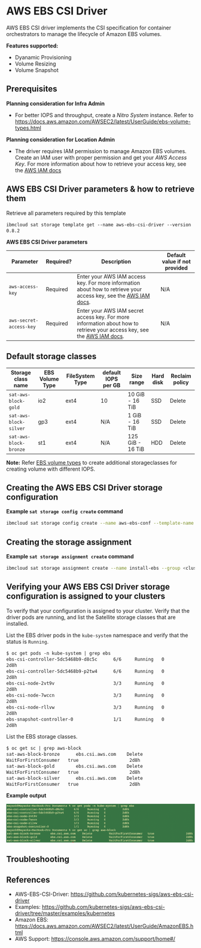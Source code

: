 # AWS EBS CSI Driver

AWS EBS CSI driver implements the CSI specification for container orchestrators to manage the lifecycle of Amazon EBS volumes.

**Features supported:**
- Dyanamic Provisioning
- Volume Resizing
- Volume Snapshot 

## Prerequisites
**Planning consideration for Infra Admin**
-  For better IOPS and throughput, create a *Nitro System* instance. Refer to 
https://docs.aws.amazon.com/AWSEC2/latest/UserGuide/ebs-volume-types.html

**Planning consideration for Location Admin**
- The driver requires IAM permission to manage Amazon EBS volumes. Create an IAM user with proper permission and get your *AWS Access Key*. For more information about how to retrieve your access key, see the [AWS IAM docs](https://docs.aws.amazon.com/IAM/latest/UserGuide/id_credentials_access-keys.html)


## AWS EBS CSI Driver parameters & how to retrieve them

Retrieve all parameters required by this template
```
ibmcloud sat storage template get --name aws-ebs-csi-driver --version 0.8.2
```

**AWS EBS CSI Driver parameters**

| Parameter | Required? | Description | Default value if not provided |
| --- | --- | --- | --- |
| `aws-access-key` | Required | Enter your AWS IAM access key. For more information about how to retrieve your access key, see the [AWS IAM docs](https://docs.aws.amazon.com/IAM/latest/UserGuide/id_credentials_access-keys.html). | N/A |
| `aws-secret-access-key` | Required | Enter your AWS IAM secret access key. For more information about how to retrieve your access key, see the [AWS IAM docs](https://docs.aws.amazon.com/IAM/latest/UserGuide/id_credentials_access-keys.html). | N/A | |


## Default storage classes

| Storage class name | EBS Volume Type | FileSystem Type | default IOPS per GB | Size range | Hard disk | Reclaim policy |
| --- | --- | --- | --- | --- | --- | --- |
| `sat-aws-block-gold` | io2 | ext4 | 10 | 10 GiB - 16 TiB | SSD | Delete | 
| `sat-aws-block-silver` | gp3 | ext4 | N/A | 1 GiB - 16 TiB | SSD | Delete | 
| `sat-aws-block-bronze` | st1 | ext4 | N/A | 125 GiB - 16 TiB | HDD | Delete | 


**Note:** Refer [EBS volume types](https://docs.aws.amazon.com/AWSEC2/latest/UserGuide/ebs-volume-types.html) to create additional storageclasses for creating volume with different IOPS.

## Creating the AWS EBS CSI Driver storage configuration

**Example `sat storage config create` command**

```sh
ibmcloud sat storage config create --name aws-ebs-conf --template-name aws-ebs-csi-driver --template-version 0.8.2 -p "aws-access-key=<access-key-without-base64-encoding>" -p "aws-secret-access-key=<secret-access-key-without-base64-encoding>"
```

## Creating the storage assignment

**Example `sat storage assignment create` command**

```sh
ibmcloud sat storage assignment create --name install-ebs --group <cluster-group> --config aws-ebs-conf
```

## Verifying your AWS EBS CSI Driver storage configuration is assigned to your clusters

To verify that your configuration is assigned to your cluster. Verify that the driver pods are running, and list the Satellite storage classes that are installed.

List the EBS driver pods in the `kube-system` namespace and verify that the status is `Running`.

```
$ oc get pods -n kube-system | grep ebs    
ebs-csi-controller-5dc5468b9-d8c5c      6/6     Running   0          2d8h
ebs-csi-controller-5dc5468b9-p2tw4      6/6     Running   0          2d8h
ebs-csi-node-2vt9v                      3/3     Running   0          2d8h
ebs-csi-node-7wccn                      3/3     Running   0          2d8h
ebs-csi-node-rllvw                      3/3     Running   0          2d8h
ebs-snapshot-controller-0               1/1     Running   0          2d8h
```

List the EBS storage classes.

```
$ oc get sc | grep aws-block               
sat-aws-block-bronze      ebs.csi.aws.com    Delete          WaitForFirstConsumer   true                   2d8h
sat-aws-block-gold        ebs.csi.aws.com    Delete          WaitForFirstConsumer   true                   2d8h
sat-aws-block-silver      ebs.csi.aws.com    Delete          WaitForFirstConsumer   true                   2d8h
```


**Example output**

![Example Output](./images/output.png)


## Troubleshooting


## References

- AWS-EBS-CSI-Driver: https://github.com/kubernetes-sigs/aws-ebs-csi-driver
- Examples: https://github.com/kubernetes-sigs/aws-ebs-csi-driver/tree/master/examples/kubernetes
- Amazon EBS: https://docs.aws.amazon.com/AWSEC2/latest/UserGuide/AmazonEBS.html
- AWS Support: https://console.aws.amazon.com/support/home#/
